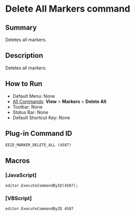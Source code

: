 # Delete All Markers command

## Summary

Deletes all markers.

## Description

Deletes all markers.

## How to Run

- Default Menu: None
- [All Commands](../tools/all_commands): **View** \> **Markers**
\> **Delete All**
- Toolbar: None
- Status Bar: None
- Default Shortcut Key: None

## Plug-in Command ID

```
EEID_MARKER_DELETE_ALL (4587)```

## Macros

### \[JavaScript\]

```
editor.ExecuteCommandByID(4587);
```

### \[VBScript\]

```
editor.ExecuteCommandByID 4587
```
